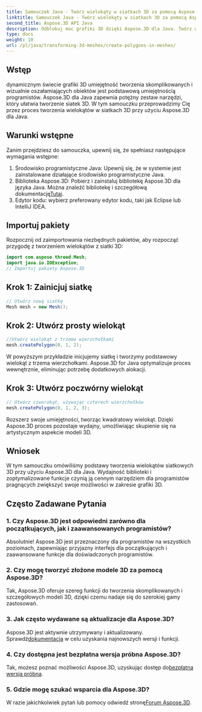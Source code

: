 ```yaml
---
title: Samouczek Java - Twórz wielokąty w siatkach 3D za pomocą Aspose.3D
linktitle: Samouczek Java - Twórz wielokąty w siatkach 3D za pomocą Aspose.3D
second_title: Aspose.3D API Java
description: Odblokuj moc grafiki 3D dzięki Aspose.3D dla Java. Twórz wspaniałe wielokąty bez wysiłku. Pobierz teraz, aby zapewnić płynny rozwój.
type: docs
weight: 10
url: /pl/java/transforming-3d-meshes/create-polygons-in-meshes/
---
```

## Wstęp
dynamicznym świecie grafiki 3D umiejętność tworzenia skomplikowanych i wizualnie oszałamiających obiektów jest podstawową umiejętnością programistów. Aspose.3D dla Java zapewnia potężny zestaw narzędzi, który ułatwia tworzenie siatek 3D. W tym samouczku przeprowadzimy Cię przez proces tworzenia wielokątów w siatkach 3D przy użyciu Aspose.3D dla Java.
## Warunki wstępne
Zanim przejdziesz do samouczka, upewnij się, że spełniasz następujące wymagania wstępne:
1. Środowisko programistyczne Java: Upewnij się, że w systemie jest zainstalowane działające środowisko programistyczne Java.
2.  Biblioteka Aspose.3D: Pobierz i zainstaluj bibliotekę Aspose.3D dla języka Java. Można znaleźć bibliotekę i szczegółową dokumentację[Tutaj](https://reference.aspose.com/3d/java/).
3. Edytor kodu: wybierz preferowany edytor kodu, taki jak Eclipse lub IntelliJ IDEA.
## Importuj pakiety
Rozpocznij od zaimportowania niezbędnych pakietów, aby rozpocząć przygodę z tworzeniem wielokątów z siatki 3D:
```java
import com.aspose.threed.Mesh;
import java.io.IOException;
// Importuj pakiety Aspose.3D
```
## Krok 1: Zainicjuj siatkę
```java
// Utwórz nową siatkę
Mesh mesh = new Mesh();
```
## Krok 2: Utwórz prosty wielokąt
```java
//Utwórz wielokąt z trzema wierzchołkami
mesh.createPolygon(0, 1, 2);
```
W powyższym przykładzie inicjujemy siatkę i tworzymy podstawowy wielokąt z trzema wierzchołkami. Aspose.3D for Java optymalizuje proces wewnętrznie, eliminując potrzebę dodatkowych alokacji.
## Krok 3: Utwórz poczwórny wielokąt
```java
// Utwórz czworokąt, używając czterech wierzchołków
mesh.createPolygon(0, 1, 2, 3);
```
Rozszerz swoje umiejętności, tworząc kwadratowy wielokąt. Dzięki Aspose.3D proces pozostaje wydajny, umożliwiając skupienie się na artystycznym aspekcie modeli 3D.
## Wniosek
W tym samouczku omówiliśmy podstawy tworzenia wielokątów siatkowych 3D przy użyciu Aspose.3D dla Java. Wydajność biblioteki i zoptymalizowane funkcje czynią ją cennym narzędziem dla programistów pragnących zwiększyć swoje możliwości w zakresie grafiki 3D.
## Często Zadawane Pytania
### 1. Czy Aspose.3D jest odpowiedni zarówno dla początkujących, jak i zaawansowanych programistów?
Absolutnie! Aspose.3D jest przeznaczony dla programistów na wszystkich poziomach, zapewniając przyjazny interfejs dla początkujących i zaawansowane funkcje dla doświadczonych programistów.
### 2. Czy mogę tworzyć złożone modele 3D za pomocą Aspose.3D?
Tak, Aspose.3D oferuje szereg funkcji do tworzenia skomplikowanych i szczegółowych modeli 3D, dzięki czemu nadaje się do szerokiej gamy zastosowań.
### 3. Jak często wydawane są aktualizacje dla Aspose.3D?
 Aspose.3D jest aktywnie utrzymywany i aktualizowany. Sprawdź[dokumentacja](https://reference.aspose.com/3d/java/) w celu uzyskania najnowszych wersji i funkcji.
### 4. Czy dostępna jest bezpłatna wersja próbna Aspose.3D?
 Tak, możesz poznać możliwości Aspose.3D, uzyskując dostęp do[bezpłatna wersja próbna](https://releases.aspose.com/).
### 5. Gdzie mogę szukać wsparcia dla Aspose.3D?
 W razie jakichkolwiek pytań lub pomocy odwiedź stronę[Forum Aspose.3D](https://forum.aspose.com/c/3d/18).